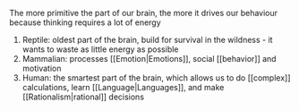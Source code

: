The more primitive the part of our brain, the more it drives our behaviour because thinking requires a lot of energy

1. Reptile: oldest part of the brain, build for survival in the wildness - it wants to waste as little energy as possible
2. Mammalian: processes [[Emotion|Emotions]], social [[behavior]] and motivation
3. Human: the smartest part of the brain, which allows us to do [[complex]] calculations, learn [[Language|Languages]], and make [[Rationalism|rational]] decisions
